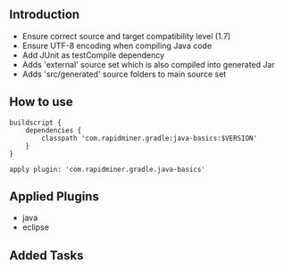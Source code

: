 ## Introduction
* Ensure correct source and target compatibility level (1.7)
* Ensure UTF-8 encoding when compiling Java code
* Add JUnit as testCompile dependency
* Adds 'external' source set which is also compiled into generated Jar
* Adds 'src/generated' source folders to main source set 

## How to use
	buildscript {
		dependencies {
			classpath 'com.rapidminer.gradle:java-basics:$VERSION'
		}
	}

	apply plugin: 'com.rapidminer.gradle.java-basics'
	
## Applied Plugins
* java
* eclipse

## Added Tasks
